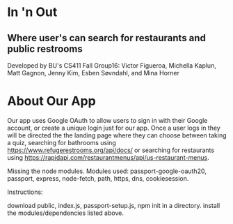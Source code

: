 # In 'n Out
## Where user's can search for restaurants and public restrooms
Developed by BU's CS411 Fall Group16: Victor Figueroa, Michella Kaplun, Matt Gagnon, Jenny Kim, Esben Søvndahl, and Mina Horner

# About Our App
Our app uses Google OAuth to allow users to sign in with their Google account, or create a unique login just for our app.
Once a user logs in they will be directed the the landing page where they can choose between taking a quiz, searching for bathrooms using https://www.refugerestrooms.org/api/docs/ or searching for restaurants using https://rapidapi.com/restaurantmenus/api/us-restaurant-menus. 

Missing the node modules.
Modules used: passport-google-oauth20, passport, express, node-fetch, path, https, dns, cookiesession. 

Instructions:

download public, index.js, passport-setup.js, npm init in a directory. install the modules/dependencies listed above. 
